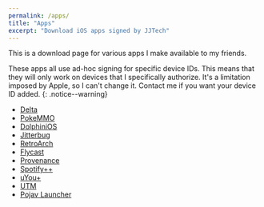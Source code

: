 ```yaml
---
permalink: /apps/
title: "Apps"
excerpt: "Download iOS apps signed by JJTech"
---
```


This is a download page for various apps I make available to my friends.

These apps all use ad-hoc signing for specific device IDs. This means that they will only work on devices that I specifically authorize. It's a limitation imposed by Apple, so I can't change it. Contact me if you want your device ID added.
{: .notice--warning}

+ [Delta](itms-services://?action=download-manifest&url=https://jjtech.dev/repo/delta.plist)
+ [PokeMMO](itms-services://?action=download-manifest&url=https://jjtech.dev/repo/pokemmo.plist)
+ [DolphiniOS](itms-services://?action=download-manifest&url=https://jjtech.dev/repo/dolphin.plist)
+ [Jitterbug](itms-services://?action=download-manifest&url=https://jjtech.dev/repo/jitterbug.plist)
+ [RetroArch](itms-services://?action=download-manifest&url=https://jjtech.dev/repo/retroarch.plist)
+ [Flycast](itms-services://?action=download-manifest&url=https://jjtech.dev/repo/flycast.plist)
+ [Provenance](itms-services://?action=download-manifest&url=https://jjtech.dev/repo/provenance.plist)
+ [Spotify++](itms-services://?action=download-manifest&url=https://jjtech.dev/repo/spotifypp.plist)
+ [uYou+](itms-services://?action=download-manifest&url=https://jjtech.dev/repo/uyou.plist)
+ [UTM](itms-services://?action=download-manifest&url=https://jjtech.dev/repo/utm.plist)
+ [Pojav Launcher](itms-services://?action=download-manifest&url=https://jjtech.dev/repo/pojav.plist)
